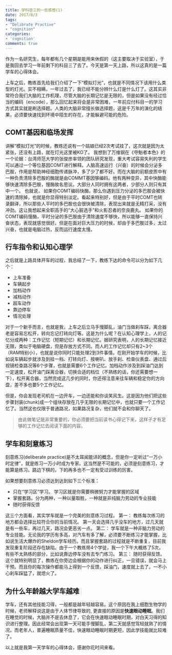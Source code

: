 ```yaml
---
title: 学科目三的一些感想(1)
date: 2017/8/3
tags:
- "Delibrate Practive"
- "cognition"
categories:
- 'cognition'
comments: true
---
```


作为一名研究生，每年都有几个星期是能用来休假的（这主要取决于实验室），于是我回去学习一年前剩下的科目三了去了。今天是第一天上路，所以这真的是一篇学车的心得体会。
<!--more-->
上车之后，教练首先给我们介绍了一下“模拟灯光”，也就是不同情况下该用什么类型的灯光。实不相瞒，一年过去了，我已经不能分辨什么灯是什么灯了。这其实非常符合我们大脑的工作机理，尽管大脑的长期记忆是无限的，但是如果没有经过恰当的编码（encode），那么回忆起来将会是非常困难，一年前应付科目一的学习方式其实就是刷选择题。人类的大脑非常擅长做选择题，这是千万年的演化的结果，必须要快速找到环境中陌生的存在，才能躲避可能的危险。

## COMT基因和临场发挥
讲解“模拟灯光”的时候，教练还说有一个姑娘已经2次考试挂了，这次就是因为太紧张，还没有上路，就在灯光这里被KO了。 我想到了万维钢在《夺魁者本色》的一个论据：台湾师范大学的张俊彦率领的团队研究发现，重大考试容易失利的学生可以通过一个等位基因COMT进行解释。人脑高速运行（兴奋）的时候会分泌多巴胺，作用是帮助神经细胞传递脉冲，多了少了都不好。而在大脑的前额皮质中有一种负责清除多巴胺的酶就是由COMMT基因够编码。他有两种变异，其中快酶能够快速清除多巴胺，慢酶故名思议。大部分人同时拥有这两者，少部分人则只有其中一个。
也就说， 如果你COMT编码快酶，那么你遇到压力分泌的多巴胺会被快速的清除掉，也就是你显得特别淡定。看起来特别好，但是由于平时COMT也转录翻译，所以那些人平时的多巴胺也会很快被清除，表现出来就是无精打采，没有冲劲。这让我想起来全职高手的“大心脏选手”和火影忍者的奈良鹿丸。
如果你的COMT编码慢酶，平时分泌的多巴胺由于清除速度不够快，所以能够一直保持兴奋状态，表现就感觉很好。但是在面对巨大压力的时候，却由于多巴胺过多，太过兴奋，也就是电脑过热，反而运行速度太慢。

## 行车指令和认知心理学
之后就是上路具体开车的过程，我总结了一下，教练下达的命令可以分为如下几个：
- 上车准备
- 车辆起步
- 加档动作
- 减档动作
- 超车动作
- 靠边停车
- 情况处理

对于一个新手而言，也就是我，上车之后立马手慢脚乱，油门当做刹车踩，离合器老是容易忘松开，转向忘记打转向灯等。这是为什么呢？在认知心理学上，人的记忆分成两种：工作记忆（短期记忆）和长期记忆。据研究表明，人的长期记忆接近无限，类似于电脑硬盘，但是存放方式不同。而人的工作记忆却只有2~3个（RAM特别小），也就是说你同时只能处理2到3件事情。在刚开始学车的时候，比如说车辆起步就涉及到挂一档、打转向灯、按喇叭、放手刹、检查仪表盘、通过后视镜检查路况等6个步骤，也就是需要6个工作记忆。加档动作涉及到踩油门达到一定速度，松开油门踩离合器，切换合适的档位（不熟练的话，你还需要想一下），松开离合器，当然完成这几步的同时，你还得注意来往车辆和稳定你的方向盘，差不多也要5个工作记忆。

但是，你会发现老司机在一边开车，一边还能和你谈笑风生。这是因为他们把这些步骤封装(chunk)成一个组块存放在几乎无限的长期记忆中，也就只要一个工作记忆了。当然这也仅限于普通路况，如果路况复杂，他们就不会和你聊天了。

> 由此做笔记是非常重要的，你必须要把当前读书心得记下来，这样子才有足够的工作记忆去阅读下面的内容。

## 学车和刻意练习
刻意练习(deliberate practice)是不太耳闻能详的概念，但是你一定听过“一万小时定律”，就是练习一万小时成为专家。这当然是不可能的，必须是刻意练习，才能算是练习。路边下棋的，下的再多也不一定有受过训练的厉害。

如果想要刻意练习必须达到达到如下三个标准：
- 只在“学习区”学习。 学习区就是你需要稍微努力才能掌握的区域
- 掌握套路。分为两种，一种以量取胜，一种就是非纯脑力劳动的专业技能
- 随时获得反馈

这三个方面看，其实学车就是一个完美的刻意练习过程。
第一： 教练每次练习的地方都会选择比较符合你的当前情况。 第一天会选择几乎没车的地方，过几天就是有一些车，再过几天，路况会更恶劣一点。
第二： 学车就是一种非脑力劳动的专业技能。无论我的学历有多高，对汽车有多了解，必须要不断练习才能掌握，比如说生活大爆炸的Sheldon学车经历。而且掌握套路的过程就是不断重复，目前我发现重复阶段还存在缺陷。由于一个教练带4个学徒，我一个下午大概练了5次，有些不太熟练的部分，比如说靠边停车没有去专门练习。
第三： 随时获得反馈。这个就特别明显了，教练在你旁边会根据你的动作进行纠正，一旦错误，就会马上干预。而且你的每次操作都能马上得到一个反馈，踩油门，速度就上去了。一不小心刹车踩猛了，就熄火了。

## 为什么年龄越大学车越难
学车，还有其他技能习得，一般都是越年轻越容易。这个原因在我上细胞生物学的时候，老师解释说这是由于人体节律导致的, 更直接的原因是**快速眼动睡眠**。我们在睡觉的时候，大脑并不是去休息了，它会在快速眼动睡眠时期，对白天习得的知识进行整理。因此经常会出现第一天可能手慢脚乱，第二天就感觉驾轻就熟了的情况。而老年人，普遍睡眠质量不佳，快速眼动睡眠时期更短，因此学技能就比较难了。


以上就是我第一天学车的心得体会，感谢你花时间来看。